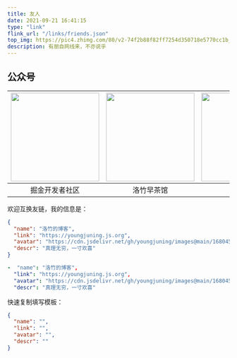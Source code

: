 ```yaml
---
title: 友人
date: 2021-09-21 16:41:15
type: "link"
flink_url: "/links/friends.json"
top_img: https://pic4.zhimg.com/80/v2-74f2b88f82ff7254d350718e5770cc1b_1440w.webp
description: 有朋自网线来，不亦说乎
---
```


## 公众号

| <img src="https://i.loli.net/2021/03/30/3c479HwZlBLGDyj.png" style="width:200px;" /> | <img src="https://i.loli.net/2021/03/30/eSONDCYr1Ehjdlt.jpg" style="width:200px;" /> | <img src="https://i.loli.net/2021/03/30/CSNVBX2F9KRqDbA.png" style="width:200px" /> |
| :----------------------------------------------------------: | :----------------------------------------------------------: | :----------------------------------------------------------: |
|                        掘金开发者社区                        |                          洛竹早茶馆                          |                           Python猫                           |

欢迎互换友链，我的信息是：

```json
{
  "name": "洛竹的博客",
  "link": "https://youngjuning.js.org",
  "avatar": "https://cdn.jsdelivr.net/gh/youngjuning/images@main/1680450378978.png",
  "descr": "真理无穷，一寸欢喜"
}
```

```yml
-  "name": "洛竹的博客",
  "link": "https://youngjuning.js.org",
  "avatar": "https://cdn.jsdelivr.net/gh/youngjuning/images@main/1680450378978.png",
  "descr": "真理无穷，一寸欢喜"
```

快速复制填写模板：

```json
{
  "name": "",
  "link": "",
  "avatar": "",
  "descr": ""
}
```
